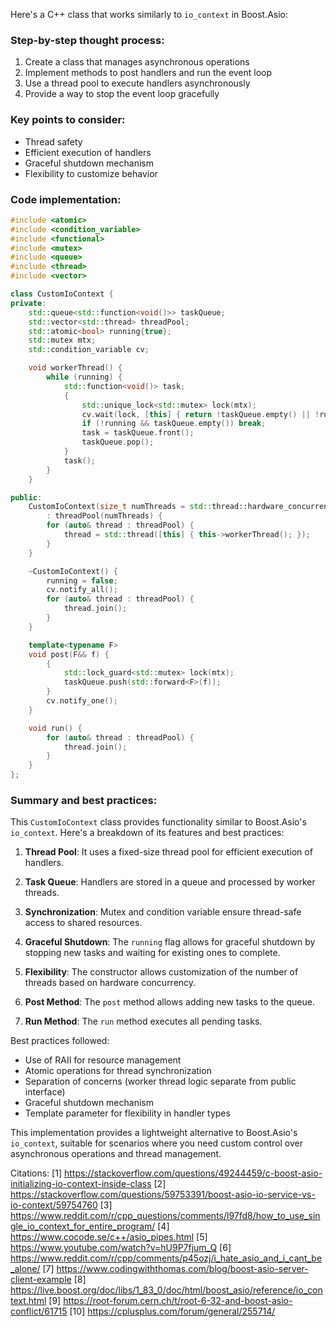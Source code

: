 Here's a C++ class that works similarly to `io_context` in Boost.Asio:

### Step-by-step thought process:

1. Create a class that manages asynchronous operations
2. Implement methods to post handlers and run the event loop
3. Use a thread pool to execute handlers asynchronously
4. Provide a way to stop the event loop gracefully

### Key points to consider:

- Thread safety
- Efficient execution of handlers
- Graceful shutdown mechanism
- Flexibility to customize behavior

### Code implementation:

```cpp
#include <atomic>
#include <condition_variable>
#include <functional>
#include <mutex>
#include <queue>
#include <thread>
#include <vector>

class CustomIoContext {
private:
    std::queue<std::function<void()>> taskQueue;
    std::vector<std::thread> threadPool;
    std::atomic<bool> running{true};
    std::mutex mtx;
    std::condition_variable cv;

    void workerThread() {
        while (running) {
            std::function<void()> task;
            {
                std::unique_lock<std::mutex> lock(mtx);
                cv.wait(lock, [this] { return !taskQueue.empty() || !running; });
                if (!running && taskQueue.empty()) break;
                task = taskQueue.front();
                taskQueue.pop();
            }
            task();
        }
    }

public:
    CustomIoContext(size_t numThreads = std::thread::hardware_concurrency()) 
        : threadPool(numThreads) {
        for (auto& thread : threadPool) {
            thread = std::thread([this] { this->workerThread(); });
        }
    }

    ~CustomIoContext() {
        running = false;
        cv.notify_all();
        for (auto& thread : threadPool) {
            thread.join();
        }
    }

    template<typename F>
    void post(F&& f) {
        {
            std::lock_guard<std::mutex> lock(mtx);
            taskQueue.push(std::forward<F>(f));
        }
        cv.notify_one();
    }

    void run() {
        for (auto& thread : threadPool) {
            thread.join();
        }
    }
};
```

### Summary and best practices:

This `CustomIoContext` class provides functionality similar to Boost.Asio's `io_context`. Here's a breakdown of its features and best practices:

1. **Thread Pool**: It uses a fixed-size thread pool for efficient execution of handlers.

2. **Task Queue**: Handlers are stored in a queue and processed by worker threads.

3. **Synchronization**: Mutex and condition variable ensure thread-safe access to shared resources.

4. **Graceful Shutdown**: The `running` flag allows for graceful shutdown by stopping new tasks and waiting for existing ones to complete.

5. **Flexibility**: The constructor allows customization of the number of threads based on hardware concurrency.

6. **Post Method**: The `post` method allows adding new tasks to the queue.

7. **Run Method**: The `run` method executes all pending tasks.

Best practices followed:
- Use of RAII for resource management
- Atomic operations for thread synchronization
- Separation of concerns (worker thread logic separate from public interface)
- Graceful shutdown mechanism
- Template parameter for flexibility in handler types

This implementation provides a lightweight alternative to Boost.Asio's `io_context`, suitable for scenarios where you need custom control over asynchronous operations and thread management.

Citations:
[1] https://stackoverflow.com/questions/49244459/c-boost-asio-initializing-io-context-inside-class
[2] https://stackoverflow.com/questions/59753391/boost-asio-io-service-vs-io-context/59754760
[3] https://www.reddit.com/r/cpp_questions/comments/l97fd8/how_to_use_single_io_context_for_entire_program/
[4] https://www.cocode.se/c++/asio_pipes.html
[5] https://www.youtube.com/watch?v=hU9P7fjum_Q
[6] https://www.reddit.com/r/cpp/comments/p45ozj/i_hate_asio_and_i_cant_be_alone/
[7] https://www.codingwiththomas.com/blog/boost-asio-server-client-example
[8] https://live.boost.org/doc/libs/1_83_0/doc/html/boost_asio/reference/io_context.html
[9] https://root-forum.cern.ch/t/root-6-32-and-boost-asio-conflict/61715
[10] https://cplusplus.com/forum/general/255714/